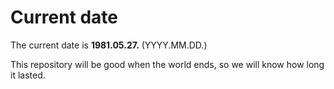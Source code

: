 # Current date

The current date is **1981.05.27.** (YYYY.MM.DD.)

This repository will be good when the world ends, so we will know how long it lasted.